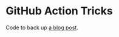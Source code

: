 # GitHub Action Tricks

Code to back up [a blog post](https://www.peterbe.com/plog/tips-and-tricks-to-make-you-a-github-actions-power-user).
